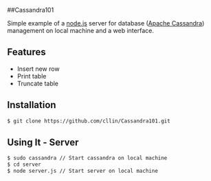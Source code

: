 ##Cassandra101

Simple example of a [node.js](http://nodejs.org/) server for database ([Apache Cassandra](http://cassandra.apache.org/)) management on local machine and a web interface.

## Features
- Insert new row
- Print table
- Truncate table

## Installation

```bash
$ git clone https://github.com/cllin/Cassandra101.git
```

## Using It - Server

```bash
$ sudo cassandra // Start cassandra on local machine
$ cd server
$ node server.js // Start server on local machine
```
